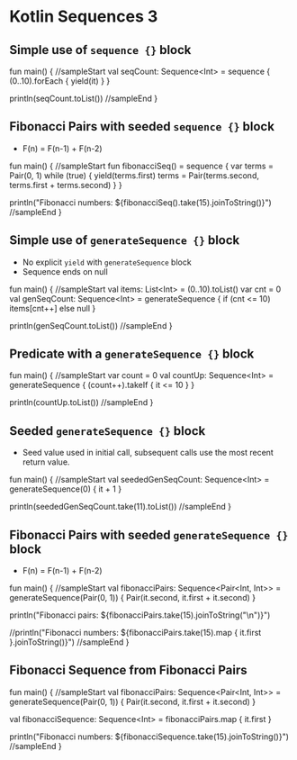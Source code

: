 # Kotlin Sequences 3

## Simple use of `sequence {}` block

<div class="kotlin-code">
fun main() {
//sampleStart
  val seqCount: Sequence&lt;Int> =
    sequence {
      (0..10).forEach { yield(it) }
    }
  
  println(seqCount.toList())
//sampleEnd
}
</div>

## Fibonacci Pairs with seeded `sequence {}` block

* F(n) = F(n-1) + F(n-2) 

<div class="kotlin-code">
fun main() {
//sampleStart
  fun fibonacciSeq() =
    sequence {
      var terms = Pair(0, 1)
      while (true) {
        yield(terms.first)
        terms = Pair(terms.second, terms.first + terms.second)
      }
    }

  println("Fibonacci numbers: ${fibonacciSeq().take(15).joinToString()}")
//sampleEnd
}
</div>


## Simple use of `generateSequence {}` block

* No explicit `yield` with `generateSequence` block
* Sequence ends on null

<div class="kotlin-code">
fun main() {
//sampleStart
  val items: List&lt;Int> = (0..10).toList()
  var cnt = 0
  val genSeqCount: Sequence&lt;Int> =
    generateSequence {
      if (cnt <= 10) items[cnt++] else null
    }

  println(genSeqCount.toList())
//sampleEnd
}
</div>


## Predicate with a `generateSequence {}` block

<div class="kotlin-code">
fun main() {
//sampleStart
  var count = 0
  val countUp: Sequence&lt;Int> =
    generateSequence {
      (count++).takeIf { it <= 10 }
    }
    
  println(countUp.toList())
//sampleEnd
}
</div>

## Seeded `generateSequence {}` block

* Seed value used in initial call, subsequent calls use the most recent return value.

<div class="kotlin-code">
fun main() {
//sampleStart
  val seededGenSeqCount: Sequence&lt;Int> =
    generateSequence(0) {
      it + 1
    }

  println(seededGenSeqCount.take(11).toList())
//sampleEnd
}
</div>


## Fibonacci Pairs with seeded `generateSequence {}` block

* F(n) = F(n-1) + F(n-2) 

<div class="kotlin-code">
fun main() {
//sampleStart
  val fibonacciPairs: Sequence&lt;Pair&lt;Int, Int>> =
    generateSequence(Pair(0, 1)) {
      Pair(it.second, it.first + it.second)
    }

  println("Fibonacci pairs: ${fibonacciPairs.take(15).joinToString("\n")}")
  
  //println("Fibonacci numbers: ${fibonacciPairs.take(15).map { it.first }.joinToString()}")
//sampleEnd
}
</div>

## Fibonacci Sequence from Fibonacci Pairs

<div class="kotlin-code">
fun main() {
//sampleStart
  val fibonacciPairs: Sequence&lt;Pair&lt;Int, Int>> =
    generateSequence(Pair(0, 1)) {
      Pair(it.second, it.first + it.second)
    }

  val fibonacciSequence: Sequence&lt;Int> = fibonacciPairs.map { it.first }

  println("Fibonacci numbers: ${fibonacciSequence.take(15).joinToString()}")
//sampleEnd
}
</div>


